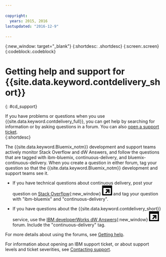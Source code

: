 ```yaml
---

copyright:
  years: 2015, 2016
lastupdated: "2016-12-9"

---
```


{:new_window: target="_blank"}
{:shortdesc: .shortdesc}
{:screen:.screen}
{:codeblock:.codeblock}


# Getting help and support for {{site.data.keyword.contdelivery_short}}    
{: #cd_support}  

If you have problems or questions when you use {{site.data.keyword.contdelivery_full}}, you can get help by searching for information or by asking questions in a forum. You can also [open a support ticket](https://www.{DomainName}/docs/support/index.html#open-ticket).    
{:shortdesc}

The {{site.data.keyword.Bluemix_notm}} development and support teams actively monitor Stack Overflow and dW Answers, and follow the questions that are tagged with ibm-bluemix, continuous-delivery, and bluemix-continuous-delivery. When you create a question in either forum, tag your question so that the {{site.data.keyword.Bluemix_notm}} development and support teams see it.

* If you have technical questions about continuous delivery, post your question on [Stack Overflow](http://stackoverflow.com/search?q=ibm-bluemix+continuous-delivery){:new_window} ![External link icon](images/launch--glyph.svg) and tag your question with "ibm-bluemix" and "continuous-delivery".

* If you have questions about the {{site.data.keyword.contdelivery_short}} service, use the [IBM developerWorks dW Answers](https://developer.ibm.com/answers/topics/continuous-delivery/?smartspace=bluemix){:new_window} ![External link icon](images/launch--glyph.svg) forum. Include the "continuous-delivery" tag.

For more details about using the forums, see [Getting help](https://www.{DomainName}/docs/support/index.html#getting-help).

For information about opening an IBM support ticket, or about support levels and ticket severities, see [Contacting support](https://www.{DomainName}/docs/support/index.html#contacting-support).
